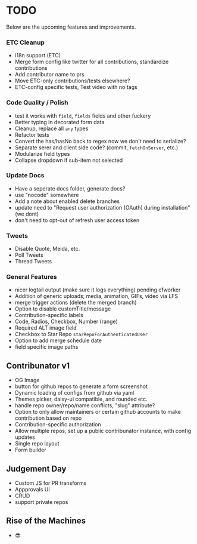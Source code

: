# TODO

Below are the upcoming features and improvements.

### ETC Cleanup

- i18n support (ETC)
- Merge form config like twitter for all contributions, standardize contributions
- Add contributor name to prs
- Move ETC-only contributions/tests elsewhere?
- ETC-config specific tests, Test video with no tags

### Code Quality / Polish

- test it works with `field`, `fields` fields and other fuckery
- Better typing in decorated form data
- Cleanup, replace all `any` types
- Refactor tests
- Convert the has/hasNo back to regex now we don't need to serialize?
- Separate serer and client side code? (commit, `fetchOnServer`, etc.)
- Modularize field types
- Collapse dropdown if sub-item not selected

### Update Docs

- Have a seperate docs folder, generate docs?
- use "nocode" somewhere
- Add a note about enabled delete branches
- update need to "Request user authorization (OAuth) during installation" (we dont)
- don't need to opt-out of refresh user access token

### Tweets

- Disable Quote, Meida, etc.
- Poll Tweets
- Thread Tweets

### General Features

- nicer logtail output (make sure it logs everything) pending cfworker
- Addition of generic uploads; media, animation, GIFs, video via LFS
- merge trigger actions (delete the merged branch)
- Option to disable customTitle/message
- Contribution-specific labels
- Code, Radios, Checkbox, Number (range)
- Required ALT image field
- Checkbox to Star Repo `starRepoForAuthenticatedUser`
- Option to add merge schedule date
- field specific image paths

## Contribunator v1

- OG Image
- button for github repos to generate a form screenshot
- Dynamic loading of configs from github via yaml
- Themes picker, daisy-ui compatible, and rounded etc.
- handle repo owner/repo/name conflicts, "slug" attribute?
- Option to only allow maintainers or certain github accounts to make contribution based on repo
- Contribution-specific authorization
- Allow multiple repos, set up a public contribunator instance, with config updates
- Single repo layout
- Form builder

## Judgement Day

- Custom JS for PR transforms
- Appprovals UI
- CRUD
- support private repos

## Rise of the Machines

- 😎
